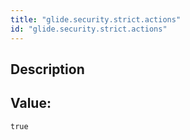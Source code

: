 ```yaml
---
title: "glide.security.strict.actions"
id: "glide.security.strict.actions"
---
```

## Description



## Value: 
```
true
```